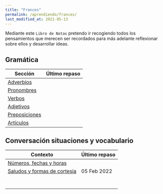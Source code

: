 ```yaml
---
title: "Frances"
permalink: /aprendiendo/frances/
last_modified_at: 2021-05-13
---
```


Mediante este `Libro de Notas` pretendo ir recogiendo todos los pensamientos que merecen ser recordados para más adelante reflexionar sobre ellos y desarrollar ideas. 


## Gramática

| Sección                        | Último repaso |
| ------------------------------ | ------------- |
| [Adverbios](adverbios/)        |               |
| [Pronombres](pronombres/)      |               |
| [Verbos](verbos/)              |               |
| [Adjetivos](adjetivos/)        |               |
| [Preposiciones](preposiciones) |               |
| [Artículos](articulos)         |               |


## Conversación situaciones y vocabulario

| Contexto                                      | Último repaso |
| --------------------------------------------- | ------------- |
| [Números, fechas y horas](numeros-fecha-hora) |               |
| [Saludos y formas de cortesía](salutations)   |  05 Feb 2022             |
|                                               |               |
|                                               |               |
|                                               |               |
|                                               |               |
|                                               |               |
|                                               |               |
|                                               |               |
